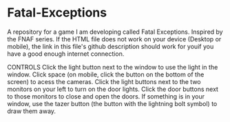 # Fatal-Exceptions
A repository for a game I am developing called Fatal Exceptions. Inspired by the FNAF series. If the HTML file does not work on your device (Desktop or mobile), the link in this file's github description should work for youif you have a good enough internet connection.  

CONTROLS
Click the light button next to the window to use the light in the window. 
Click space (on mobile, click the button on the bottom of the screen) to acess the cameras. 
Click the light buttons next to the two monitors on your left to turn on the door lights. 
Click the door buttons next to those monitors to close and open the doors. 
If something is in your window, use the tazer button (the button with the lightning bolt symbol) to draw them away. 
